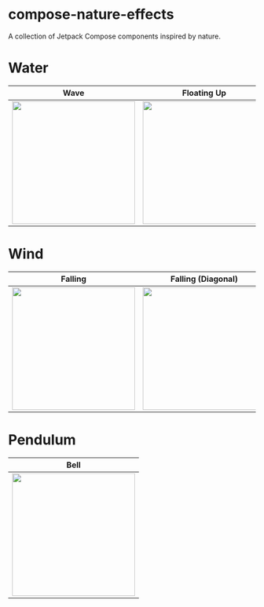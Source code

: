 # compose-nature-effects
A collection of Jetpack Compose components inspired by nature.

# Water
| Wave | Floating Up| Ripple| 
|:--:|:--:|:--:|
|<img src = "https://github.com/user-attachments/assets/b94db325-9754-4193-802e-05765303d5b4" width = "250">|<img src = "https://github.com/user-attachments/assets/a8a0b325-ea9e-4955-b970-10c91ca5e7ce" width = "250">|<img src = "https://github.com/user-attachments/assets/55a929b7-d1f7-459f-8df0-130c0157cb89" width = "250">|

# Wind
| Falling | Falling (Diagonal) |
|:--:|:--:|
|<img src = "https://github.com/user-attachments/assets/0a95d7e7-fe9d-4770-b152-c25c861dca96" width = "250">|<img src = "https://github.com/user-attachments/assets/1e65b788-d258-4a26-bb71-f78fefa05faf" width = "250">|

# Pendulum
| Bell |
|:--:|
|<img src = "https://github.com/user-attachments/assets/b121c29a-d3e0-40cb-9f0d-7d086987b41c" width = "250">|
